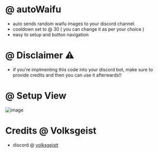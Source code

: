 # @ autoWaifu
- auto sends random waifu images to your discord channel.
- cooldown set to @ 30 ( you can change it as per your choice )
- easy to setup and button navigation

# @ Disclaimer ⚠️
- if you're implmenting this code into your discord bot, make sure to provide credits and then you can use it afterwards!!

# @ Setup View
![image](https://github.com/user-attachments/assets/e569e3da-17cf-4919-99dd-51270a703b2c)

# Credits @ Volksgeist
- discord @ [volksgeistt](https://discord.com/users/1181256087081603116)
